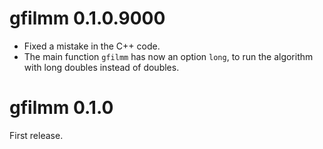 # gfilmm 0.1.0.9000

* Fixed a mistake in the C++ code.
* The main function `gfilmm` has now an option `long`, to run the algorithm with 
long doubles instead of doubles.

# gfilmm 0.1.0

First release.
